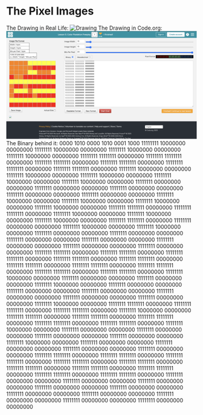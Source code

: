 # The Pixel Images

The Drawing in Real Life:
![Drawing]()
The Drawing in Code.org:
![Drawing2](Drawing1.png)
The Binary behind it:
0000 1010
0000 1010
0001 1000
11111111 10000000 00000000
11111111 10000000 00000000
11111111 10000000 00000000
11111111 10000000 00000000
11111111 11111111 00000000
11111111 11111111 00000000
11111111 11111111 00000000
11111111 11111111 00000000
11111111 11111111 00000000
11111111 11111111 00000000
11111111 10000000 00000000
11111111 10000000 00000000
11111111 10000000 00000000
11111111 10000000 00000000
11111111 10000000 00000000
11111111 00000000 00000000
11111111 00000000 00000000
11111111 00000000 00000000
11111111 00000000 00000000
11111111 00000000 00000000
11111111 10000000 00000000
11111111 10000000 00000000
11111111 10000000 00000000
11111111 10000000 00000000
11111111 11111111 00000000
11111111 11111111 00000000
11111111 10000000 00000000
11111111 10000000 00000000
11111111 10000000 00000000
11111111 11111111 00000000
11111111 00000000 00000000
11111111 10000000 00000000
11111111 10000000 00000000
11111111 00000000 00000000
11111111 00000000 00000000
11111111 00000000 00000000
11111111 00000000 00000000
11111111 00000000 00000000
11111111 00000000 00000000
11111111 00000000 00000000
11111111 11111111 00000000
11111111 11111111 00000000
11111111 11111111 00000000
11111111 11111111 00000000
11111111 11111111 00000000
11111111 11111111 00000000
11111111 11111111 00000000
11111111 11111111 00000000
11111111 11111111 00000000
11111111 11111111 00000000
11111111 10000000 00000000
11111111 00000000 00000000
11111111 00000000 00000000
11111111 10000000 00000000
11111111 00000000 00000000
11111111 00000000 00000000
11111111 00000000 00000000
11111111 00000000 00000000
11111111 00000000 00000000
11111111 00000000 00000000
11111111 10000000 00000000
11111111 11111111 00000000
11111111 11111111 00000000
11111111 11111111 00000000
11111111 10000000 00000000
11111111 11111111 00000000
11111111 11111111 00000000
11111111 11111111 00000000
11111111 11111111 00000000
11111111 11111111 00000000
11111111 10000000 00000000
11111111 00000000 00000000
11111111 00000000 00000000
11111111 00000000 00000000
11111111 00000000 00000000
11111111 10000000 00000000
11111111 00000000 00000000
11111111 00000000 00000000
11111111 00000000 00000000
11111111 00000000 00000000
11111111 11111111 00000000
11111111 11111111 00000000
11111111 11111111 00000000
11111111 11111111 00000000
11111111 11111111 00000000
11111111 11111111 00000000
11111111 11111111 00000000
11111111 11111111 00000000
11111111 11111111 00000000
11111111 11111111 00000000
11111111 00000000 00000000
11111111 00000000 00000000
11111111 00000000 00000000
11111111 00000000 00000000
11111111 00000000 00000000
11111111 00000000 00000000
11111111 00000000 00000000
11111111 00000000 00000000
11111111 00000000 00000000
11111111 00000000 00000000
